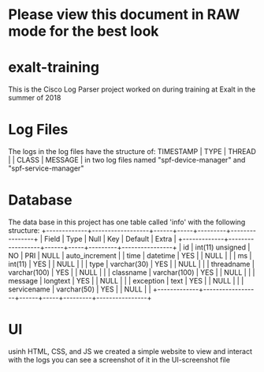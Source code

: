 # Please view this document in RAW mode for the best look

# exalt-training

This is the Cisco Log Parser project worked on during training at Exalt in the summer of 2018


# Log Files

The logs in the log files have the structure of:
TIMESTAMP | TYPE | THREAD | | CLASS | MESSAGE |
in two log files named "spf-device-manager" and "spf-service-manager"



# Database

The data base in this project has one table called 'info' with the following structure:
+-------------+------------------+------+-----+---------+----------------+
| Field       | Type             | Null | Key | Default | Extra          |
+-------------+------------------+------+-----+---------+----------------+
| id          | int(11) unsigned | NO   | PRI | NULL    | auto_increment |
| time        | datetime         | YES  |     | NULL    |                |
| ms          | int(11)          | YES  |     | NULL    |                |
| type        | varchar(30)      | YES  |     | NULL    |                |
| threadname  | varchar(100)     | YES  |     | NULL    |                |
| classname   | varchar(100)     | YES  |     | NULL    |                |
| message     | longtext         | YES  |     | NULL    |                |
| exception   | text             | YES  |     | NULL    |                |
| servicename | varchar(50)      | YES  |     | NULL    |                |
+-------------+------------------+------+-----+---------+----------------+


# UI
usinh HTML, CSS, and JS we created a simple website to view and interact with the logs
you can see a screenshot of it in the UI-screenshot file
